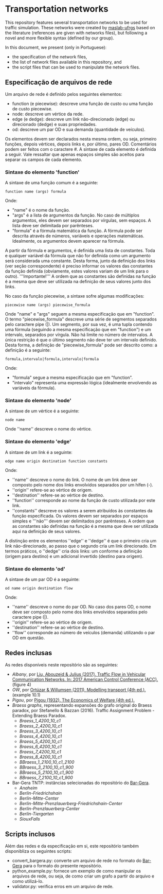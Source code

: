 # Transportation networks
This repository features several transportation networks to be used for traffic simulation. 
These networks were created by [maslab-ufrgs](https://github.com/maslab-ufrgs) based on the literature (references are given with networks files), but following a novel and more flexible syntax (defined by our group). 

In this document, we present (only in Portuguese): 
* the specification of the network files, 
* the list of network files available in this repository, and 
* the script files that can be used to manipulate the network files.

## Especificação de arquivos de rede
Um arquivo de rede é definido pelos seguintes elementos:
* function (e piecewise): descreve uma função de custo ou uma função de custo piecewise.
* node: descreve um vértice da rede.
* edge (e dedge): descreve um link não-direcionado (edge) ou direcionado (dedge) e suas propriedades.
* od: descreve um par OD e sua demanda (quantidade de veículos).

Os elementos devem ser declarados nesta mesma ordem, ou seja, primeiro funções, depois vértices, depois links e, por último, pares OD. 
Comentários podem ser feitos com o caractere #. 
A sintaxe de cada elemento é definida a seguir. Vale ressaltar que apenas espaços simples são aceitos para separar os campos de cada elemento.

### Sintaxe do elemento 'function'
A sintaxe de uma função comum é a seguinte:
```
function name (args) formula
```

Onde:
* "name" é o nome da função.
* "args" é a lista de argumentos da função. No caso de múltiplos argumentos, eles devem ser separados por vírgulas, sem espaços. A lista deve ser delimitada por parênteses. 
* "formula" é a fórmula matemática da função. A fórmula pode ser descrita através de números, variáveis e operações matemáticas. Idealmente, os argumentos devem aparecer na fórmula.

A partir da fórmula e argumentos, é definida uma lista de constantes. Toda e qualquer variável da fórmula que não for definida como um argumento será considerada uma constante. Desta forma, junto da definição dos links (ver seção correspondente) é preciso informar os valores das constantes da função definida (obviamente, estes valores variam de um link para o outro). '''Importante!''' A ordem que as constantes são definidas na função é a mesma que deve ser utilizada na definição de seus valores junto dos links.

No caso da função piecewise, a sintaxe sofre algumas modificações:
```
piecewise name (args) piecewise_formula
```

Onde "name" e "args" seguem a mesma especificação que em "function". 
O termo "piecewise_formula" descreve uma série de segmentos separados pelo caractere pipe (|). Um segmento, por sua vez, é uma tupla contendo uma fórmula (seguindo a mesma especificação que em "function") e um intervalo, separados por vírgula. Não há limite no número de intervalos. A única restrição é que o último segmento não deve ter um intervalo definido. Desta forma, a definição de "piecewise_formula" pode ser descrito como:
a definição é a seguinte:
```
formula,intervalo|formula,intervalo|formula
```

Onde:
* "formula" segue a mesma especificação que em "function".
* "intervalo" representa uma expressão lógica (idealmente envolvendo as variáveis da fórmula).

### Sintaxe do elemento 'node'
A sintaxe de um vértice é a seguinte:
```
node name
```

Onde ''name'' descreve o nome do vértice.

### Sintaxe do elemento 'edge'
A sintaxe de um link é a seguinte:
```
edge name origin destination function constants
```

Onde:
* ''name'' descreve o nome do link. O nome de um link deve ser composto pelo nome dos links envolvidos separados por um hífen (-).
* ''origin'' refere-se ao vértice de origem.
* ''destination'' refere-se ao vértice de destino.
* ''function'' corresponde ao nome da função de custo utilizada por este link.
* ''constants'' descreve os valores a serem atribuídos às constantes da função especificada. Os valores devem ser separados por espaços simples e '''não''' devem ser delimitados por parênteses. A ordem que as constantes são definidas na função é a mesma que deve ser utilizada aqui na definição de seus valores. 

A distinção entre os elementos ''edge'' e ''dedge'' é que o primeiro cria um link não-direcionado, ao passo que o segundo cria um link direcionado. Em termos práticos, o ''dedge'' cria dois links: um conforme a definição (origem para destino) e um adicional invertido (destino para origem).

### Sintaxe do elemento 'od'
A sintaxe de um par OD é a seguinte:
```
od name origin destination flow
```

Onde:
* ''name'' descreve o nome do par OD. No caso dos pares OD, o nome deve ser composto pelo nome dos links envolvidos separados pelo caractere pipe (|).
* ''origin'' refere-se ao vértice de origem.
* ''destination'' refere-se ao vértice de destino.
* ''flow'' corresponde ao número de veículos (demanda) utilizando o par OD em questão.

## Redes inclusas

As redes disponíveis neste repositório são as seguintes:
* *Albany*, por [Liu, Abouzeid & Julius (2017). Traffic Flow in Vehicular Communication Networks. In: 2017 American Control Conference (ACC).](http://www.doi.org/10.23919/ACC.2017.7963812) (figure 4)
* *OW*, por [Ortúzar & Willumsen (2011). Modelling transport (4th ed.).](https://books.google.com/books?id=qWa5MyS4CiwC) (example 10.1)
* *Pigou*, por [Pigou (1932). The Economics of Welfare (4th ed.).](http://oll.libertyfund.org/titles/1410)
* *Braess graphs*, representando expansões do grafo original do Braess paradox, por Stefanello & Bazzan (2016). Traffic Assignment Problem - Extending Braess Paradox. 
  - *Braess_1_4200_10_c1*
  - *Braess_2_4200_10_c1*
  - *Braess_3_4200_10_c1*
  - *Braess_4_4200_10_c1*
  - *Braess_5_4200_10_c1*
  - *Braess_6_4200_10_c1*
  - *Braess_7_4200_10_c1*
  - *Braess_8_4200_10_c1*
  - *BBraess_1_2100_10_c1_2100*
  - *BBraess_3_2100_10_c1_900*
  - *BBraess_5_2100_10_c1_900*
  - *BBraess_7_2100_10_c1_900*
* Bar-Gera TNTP: instâncias selecionadas do repositório do [Bar-Gera](https://github.com/bstabler/TransportationNetworks).
  - *Anaheim*
  - *Berlin-Friedrichshain*
  - *Berlin-Mitte-Center*
  - *Berlin-Mitte-Prenzlauerberg-Friedrichshain-Center*
  - *Berlin-Prenzlauerberg-Center*
  - *Berlin-Tiergarten*
  - *SiouxFalls*

## Scripts inclusos

Além das redes e da especificação em si, este repositório também disponibliza os seguintes scripts:
* convert_bargera.py: converte um arquivo de rede no formato do [Bar-Gera](https://github.com/bstabler/TransportationNetworks) para o formato do presente repositório. 
* python_example.py: fornece um exemplo de como manipular os arquivos de rede, ou seja, de como criar um grafo a partir do arquivo e como utilizá-lo.
* validator.py: verifica erros em um arquivo de rede.
